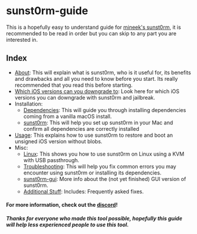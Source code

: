 # sunst0rm-guide
This is a hopefully easy to understand guide for [mineek's sunst0rm](https://github.com/mineek/sunst0rm), it is recommended to be read in order but you can skip to any part you are interested in.

## Index

  - [About](docs/ABOUT.md): This will explain what is sunst0rm, who is it useful for, its benefits and drawbacks and all you need to know before you start. Its really recommended that you read this before starting.
  - [Which iOS versions can you downgrade to](docs/WHERECANIDO.md): Look here for which iOS versions you can downgrade with sunst0rm and jailbreak.
  - Installation:
    - [Dependencies](docs/install/DEPENDENCIES.md): This will guide you through installing dependencies coming from a vanilla macOS install.
    - [sunst0rm](docs/install/SUNST0RM.md): This will help you set up sunst0rm in your Mac and confirm all dependencies are correctly installed
  - [Usage](docs/USAGE.md): This explains how to use sunst0rm to restore and boot an unsigned iOS version without blobs.
  - Misc:
    - [Linux](docs/misc/LINUX.md): This shows you how to use sunst0rm on Linux using a KVM with USB passthrough.
    - [Troubleshooting](docs/misc/TROUBLESHOOTING.md): This will help you fix common errors you may encounter using sunst0rm or installing its dependencies.
    - [sunst0rm-gui](docs/misc/GUI.md): More info about the (not yet finished) GUI version of sunst0rm.
    - [Additional Stuff](docs/misc/EXTRAS.md): Includes: Frequently asked fixes.


#### For more information, check out the [discord](https://discord.gg/TqVH6NBwS3)!

##### Thanks for everyone who made this tool possible, hopefully this guide will help less experienced people to use this tool.
